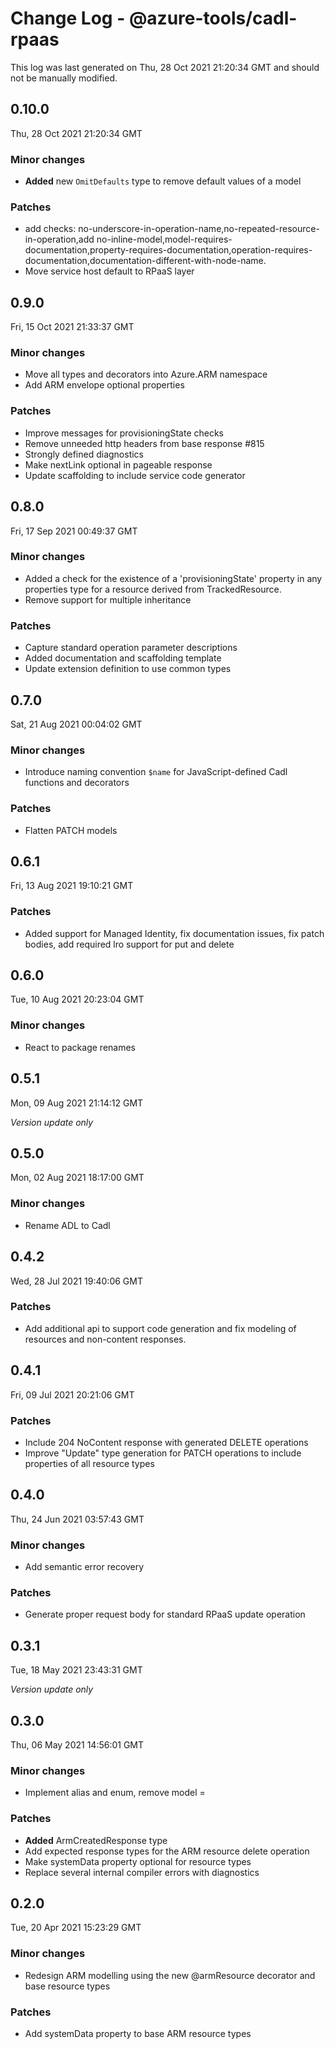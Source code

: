 # Change Log - @azure-tools/cadl-rpaas

This log was last generated on Thu, 28 Oct 2021 21:20:34 GMT and should not be manually modified.

## 0.10.0
Thu, 28 Oct 2021 21:20:34 GMT

### Minor changes

- **Added** new `OmitDefaults` type to remove default values of a model

### Patches

- add checks: no-underscore-in-operation-name,no-repeated-resource-in-operation,add no-inline-model,model-requires-documentation,property-requires-documentation,operation-requires-documentation,documentation-different-with-node-name.
- Move service host default to RPaaS layer

## 0.9.0
Fri, 15 Oct 2021 21:33:37 GMT

### Minor changes

- Move all types and decorators into Azure.ARM namespace
- Add ARM envelope optional properties

### Patches

- Improve messages for provisioningState checks
- Remove unneeded http headers from base response #815
- Strongly defined diagnostics
- Make nextLink optional in pageable response
- Update scaffolding to include service code generator

## 0.8.0
Fri, 17 Sep 2021 00:49:37 GMT

### Minor changes

- Added a check for the existence of a 'provisioningState' property in any properties type for a resource derived from TrackedResource<T>.
- Remove support for multiple inheritance

### Patches

- Capture standard operation parameter descriptions
- Added documentation and scaffolding template
- Update extension definition to use common types

## 0.7.0
Sat, 21 Aug 2021 00:04:02 GMT

### Minor changes

- Introduce naming convention `$name` for JavaScript-defined Cadl functions and decorators

### Patches

- Flatten PATCH models

## 0.6.1
Fri, 13 Aug 2021 19:10:21 GMT

### Patches

- Added support for Managed Identity, fix documentation issues, fix patch bodies, add required lro support for put and delete

## 0.6.0
Tue, 10 Aug 2021 20:23:04 GMT

### Minor changes

- React to package renames

## 0.5.1
Mon, 09 Aug 2021 21:14:12 GMT

_Version update only_

## 0.5.0
Mon, 02 Aug 2021 18:17:00 GMT

### Minor changes

- Rename ADL to Cadl

## 0.4.2
Wed, 28 Jul 2021 19:40:06 GMT

### Patches

- Add additional api to support code generation and fix modeling of resources and non-content responses.

## 0.4.1
Fri, 09 Jul 2021 20:21:06 GMT

### Patches

- Include 204 NoContent response with generated DELETE operations
- Improve "Update" type generation for PATCH operations to include properties of all resource types

## 0.4.0
Thu, 24 Jun 2021 03:57:43 GMT

### Minor changes

- Add semantic error recovery

### Patches

- Generate proper request body for standard RPaaS update operation

## 0.3.1
Tue, 18 May 2021 23:43:31 GMT

_Version update only_

## 0.3.0
Thu, 06 May 2021 14:56:01 GMT

### Minor changes

- Implement alias and enum, remove model =

### Patches

- **Added** ArmCreatedResponse type
- Add expected response types for the ARM resource delete operation
- Make systemData property optional for resource types
- Replace several internal compiler errors with diagnostics

## 0.2.0
Tue, 20 Apr 2021 15:23:29 GMT

### Minor changes

- Redesign ARM modelling using the new @armResource decorator and base resource types

### Patches

- Add systemData property to base ARM resource types

